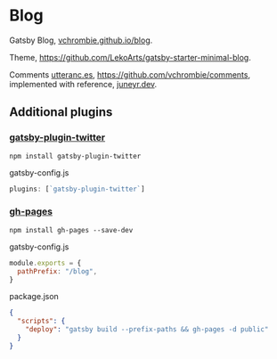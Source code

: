 # Blog

Gatsby Blog, [vchrombie.github.io/blog](https://vchrombie.github.io/blog/blog).

Theme, https://github.com/LekoArts/gatsby-starter-minimal-blog.

Comments [utteranc.es](https://utteranc.es/), https://github.com/vchrombie/comments, implemented with reference, [juneyr.dev](https://juneyr.dev/).

## Additional plugins

### [gatsby-plugin-twitter](https://github.com/gatsbyjs/gatsby/tree/master/packages/gatsby-plugin-twitter)

```shell
npm install gatsby-plugin-twitter
```

gatsby-config.js
```js
plugins: [`gatsby-plugin-twitter`]
```

### [gh-pages](https://github.com/tschaub/gh-pages)

```shell
npm install gh-pages --save-dev
```

gatsby-config.js
```js
module.exports = {
  pathPrefix: "/blog",
}
```

package.json
```json
{
  "scripts": {
    "deploy": "gatsby build --prefix-paths && gh-pages -d public"
  }
}
```
